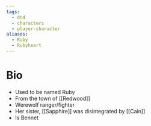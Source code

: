 ```yaml
---
tags:
  - dnd
  - characters
  - player-character
aliases:
  - Ruby
  - Rubyheart
---
```

# Bio
- Used to be named Ruby
- From the town of [[Redwood]]
- Werewolf ranger/fighter
- Her sister, [[Sapphire]] was disintegrated by [[Cain]]
- Is Bennet